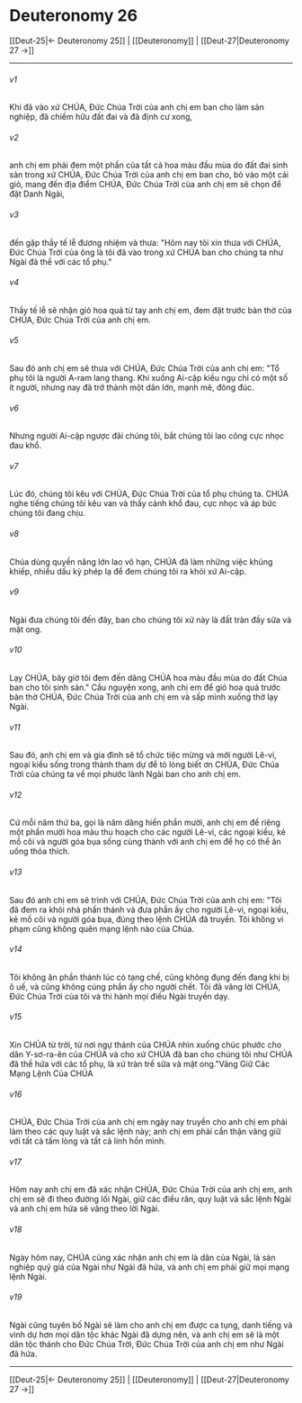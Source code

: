 # Deuteronomy 26

[[Deut-25|← Deuteronomy 25]] | [[Deuteronomy]] | [[Deut-27|Deuteronomy 27 →]]
***



###### v1 
Khi đã vào xứ CHÚA, Đức Chúa Trời của anh chị em ban cho làm sản nghiệp, đã chiếm hữu đất đai và đã định cư xong, 

###### v2 
anh chị em phải đem một phần của tất cả hoa màu đầu mùa do đất đai sinh sản trong xứ CHÚA, Đức Chúa Trời của anh chị em ban cho, bỏ vào một cái giỏ, mang đến địa điểm CHÚA, Đức Chúa Trời của anh chị em sẽ chọn để đặt Danh Ngài, 

###### v3 
đến gặp thầy tế lễ đương nhiệm và thưa: "Hôm nay tôi xin thưa với CHÚA, Đức Chúa Trời của ông là tôi đã vào trong xứ CHÚA ban cho chúng ta như Ngài đã thề với các tổ phụ." 

###### v4 
Thầy tế lễ sẽ nhận giỏ hoa quả từ tay anh chị em, đem đặt trước bàn thờ của CHÚA, Đức Chúa Trời của anh chị em. 

###### v5 
Sau đó anh chị em sẽ thưa với CHÚA, Đức Chúa Trời của anh chị em: "Tổ phụ tôi là người A-ram lang thang. Khi xuống Ai-cập kiều ngụ chỉ có một số ít người, nhưng nay đã trở thành một dân lớn, mạnh mẽ, đông đúc. 

###### v6 
Nhưng người Ai-cập ngược đãi chúng tôi, bắt chúng tôi lao công cực nhọc đau khổ. 

###### v7 
Lúc đó, chúng tôi kêu với CHÚA, Đức Chúa Trời của tổ phụ chúng ta. CHÚA nghe tiếng chúng tôi kêu van và thấy cảnh khổ đau, cực nhọc và áp bức chúng tôi đang chịu. 

###### v8 
Chúa dùng quyền năng lớn lao vô hạn, CHÚA đã làm những việc khủng khiếp, nhiều dấu kỳ phép lạ để đem chúng tôi ra khỏi xứ Ai-cập. 

###### v9 
Ngài đưa chúng tôi đến đây, ban cho chúng tôi xứ này là đất tràn đầy sữa và mật ong. 

###### v10 
Lạy CHÚA, bây giờ tôi đem đến dâng CHÚA hoa màu đầu mùa do đất Chúa ban cho tôi sinh sản." Cầu nguyện xong, anh chị em để giỏ hoa quả trước bàn thờ CHÚA, Đức Chúa Trời của anh chị em và sấp mình xuống thờ lạy Ngài. 

###### v11 
Sau đó, anh chị em và gia đình sẽ tổ chức tiệc mừng và mời người Lê-vi, ngoại kiều sống trong thành tham dự để tỏ lòng biết ơn CHÚA, Đức Chúa Trời của chúng ta về mọi phước lành Ngài ban cho anh chị em. 

###### v12 
Cứ mỗi năm thứ ba, gọi là năm dâng hiến phần mười, anh chị em để riêng một phần mười hoa màu thu hoạch cho các người Lê-vi, các ngoại kiều, kẻ mồ côi và người góa bụa sống cùng thành với anh chị em để họ có thể ăn uống thỏa thích. 

###### v13 
Sau đó anh chị em sẽ trình với CHÚA, Đức Chúa Trời của anh chị em: "Tôi đã đem ra khỏi nhà phần thánh và đưa phần ấy cho người Lê-vi, ngoại kiều, kẻ mồ côi và người góa bụa, đúng theo lệnh CHÚA đã truyền. Tôi không vi phạm cũng không quên mạng lệnh nào của Chúa. 

###### v14 
Tôi không ăn phần thánh lúc có tang chế, cũng không đụng đến đang khi bị ô uế, và cũng không cúng phần ấy cho người chết. Tôi đã vâng lời CHÚA, Đức Chúa Trời của tôi và thi hành mọi điều Ngài truyền dạy. 

###### v15 
Xin CHÚA từ trời, từ nơi ngự thánh của CHÚA nhìn xuống chúc phước cho dân Y-sơ-ra-ên của CHÚA và cho xứ CHÚA đã ban cho chúng tôi như CHÚA đã thề hứa với các tổ phụ, là xứ tràn trề sữa và mật ong."Vâng Giữ Các Mạng Lệnh Của CHÚA 

###### v16 
CHÚA, Đức Chúa Trời của anh chị em ngày nay truyền cho anh chị em phải làm theo các quy luật và sắc lệnh này; anh chị em phải cẩn thận vâng giữ với tất cả tấm lòng và tất cả linh hồn mình. 

###### v17 
Hôm nay anh chị em đã xác nhận CHÚA, Đức Chúa Trời của anh chị em, anh chị em sẽ đi theo đường lối Ngài, giữ các điều răn, quy luật và sắc lệnh Ngài và anh chị em hứa sẽ vâng theo lời Ngài. 

###### v18 
Ngày hôm nay, CHÚA cũng xác nhận anh chị em là dân của Ngài, là sản nghiệp quý giá của Ngài như Ngài đã hứa, và anh chị em phải giữ mọi mạng lệnh Ngài. 

###### v19 
Ngài cũng tuyên bố Ngài sẽ làm cho anh chị em được ca tụng, danh tiếng và vinh dự hơn mọi dân tộc khác Ngài đã dựng nên, và anh chị em sẽ là một dân tộc thánh cho Đức Chúa Trời, Đức Chúa Trời của anh chị em như Ngài đã hứa.

***
[[Deut-25|← Deuteronomy 25]] | [[Deuteronomy]] | [[Deut-27|Deuteronomy 27 →]]
